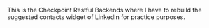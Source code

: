 This is the Checkpoint Restful Backends where I have to rebuild the suggested contacts widget of LinkedIn for practice purposes.
